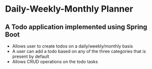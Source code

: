 # Daily-Weekly-Monthly Planner

## A Todo application implemented using Spring Boot

- Allows user to create todos on a daily/weekly/monthly basis
- A user can add a todo based on any of the three categories that is present by default
- Allows CRUD operations on the todo tasks
